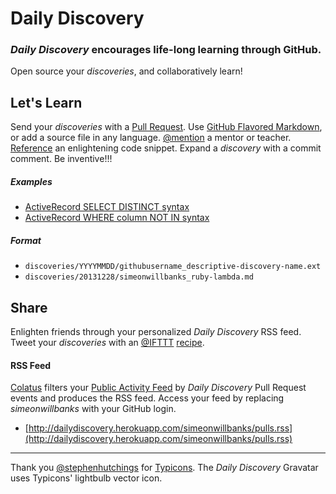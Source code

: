 # Daily Discovery

### *Daily Discovery* encourages life-long learning through GitHub.

Open source your *discoveries*, and collaboratively learn!

## Let's Learn

Send your *discoveries* with a [Pull Request][pr]. Use [GitHub Flavored Markdown][gfm], or add a source file in any language. [@mention][mention] a mentor or teacher. [Reference][ref] an enlightening code snippet.  Expand a *discovery* with a commit comment.  Be inventive!!! 

##### Examples
- [ActiveRecord SELECT DISTINCT syntax](https://github.com/dailydiscovery/dailydiscovery/commit/cf8c40c51a88ba730518e1a599ecc4975f2f2e45)
- [ActiveRecord WHERE column NOT IN syntax](https://github.com/dailydiscovery/dailydiscovery/pull/3)


##### Format

- `discoveries/YYYYMMDD/githubusername_descriptive-discovery-name.ext`
- `discoveries/20131228/simeonwillbanks_ruby-lambda.md`

## Share

Enlighten friends through your personalized *Daily Discovery* RSS feed. Tweet your *discoveries* with an [@IFTTT](https://github.com/ifttt) [recipe](https://ifttt.com/recipes/139355). 

#### RSS Feed

[Colatus](https://github.com/dailydiscovery/colatus) filters your [Public Activity Feed](https://help.github.com/articles/viewing-your-feeds#the-public-activity-tab) by *Daily Discovery* Pull Request events and produces the RSS feed.  Access your feed by replacing *simeonwillbanks* with your GitHub login.

- [http://dailydiscovery.herokuapp.com/simeonwillbanks/pulls.rss](http://dailydiscovery.herokuapp.com/simeonwillbanks/pulls.rss)


---
Thank you [@stephenhutchings](https://github.com/stephenhutchings) for [Typicons](https://github.com/stephenhutchings/typicons.font). The *Daily Discovery* Gravatar uses Typicons' lightbulb vector icon.

[pr]: https://help.github.com/articles/using-pull-requests
[gfm]: https://help.github.com/articles/github-flavored-markdown
[mention]: https://help.github.com/articles/github-flavored-markdown#name-and-team-mentions-autocomplete
[ref]: https://help.github.com/articles/github-flavored-markdown#references

